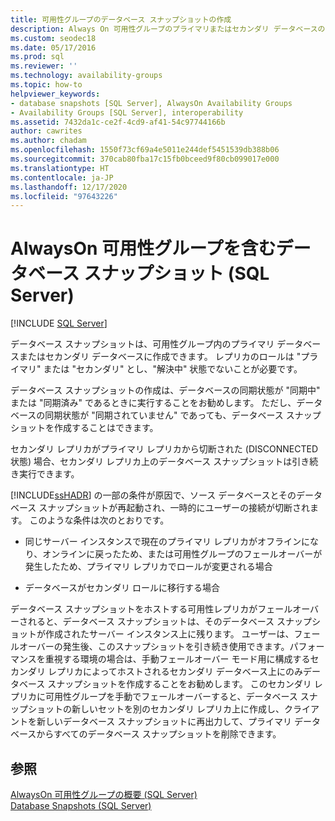 ```yaml
---
title: 可用性グループのデータベース スナップショットの作成
description: Always On 可用性グループのプライマリまたはセカンダリ データベースのいずれかの、データベース スナップショットを作成する方法を説明します。
ms.custom: seodec18
ms.date: 05/17/2016
ms.prod: sql
ms.reviewer: ''
ms.technology: availability-groups
ms.topic: how-to
helpviewer_keywords:
- database snapshots [SQL Server], AlwaysOn Availability Groups
- Availability Groups [SQL Server], interoperability
ms.assetid: 7432da1c-ce2f-4cd9-af41-54c97744166b
author: cawrites
ms.author: chadam
ms.openlocfilehash: 1550f73cf69a4e5011e244def5451539db388b06
ms.sourcegitcommit: 370cab80fba17c15fb0bceed9f80cb099017e000
ms.translationtype: HT
ms.contentlocale: ja-JP
ms.lasthandoff: 12/17/2020
ms.locfileid: "97643226"
---
```

# <a name="database-snapshots-with-always-on-availability-groups-sql-server"></a>AlwaysOn 可用性グループを含むデータベース スナップショット (SQL Server)
[!INCLUDE [SQL Server](../../../includes/applies-to-version/sqlserver.md)]

  データベース スナップショットは、可用性グループ内のプライマリ データベースまたはセカンダリ データベースに作成できます。 レプリカのロールは "プライマリ" または "セカンダリ" とし、"解決中" 状態でないことが必要です。  
  
 データベース スナップショットの作成は、データベースの同期状態が "同期中" または "同期済み" であるときに実行することをお勧めします。 ただし、データベースの同期状態が "同期されていません" であっても、データベース スナップショットを作成することはできます。  
  
 セカンダリ レプリカがプライマリ レプリカから切断された (DISCONNECTED 状態) 場合、セカンダリ レプリカ上のデータベース スナップショットは引き続き実行できます。  
  
 [!INCLUDE[ssHADR](../../../includes/sshadr-md.md)] の一部の条件が原因で、ソース データベースとそのデータベース スナップショットが再起動され、一時的にユーザーの接続が切断されます。 このような条件は次のとおりです。  
  
-   同じサーバー インスタンスで現在のプライマリ レプリカがオフラインになり、オンラインに戻ったため、または可用性グループのフェールオーバーが発生したため、プライマリ レプリカでロールが変更される場合  
  
-   データベースがセカンダリ ロールに移行する場合  
  
 データベース スナップショットをホストする可用性レプリカがフェールオーバーされると、データベース スナップショットは、そのデータベース スナップショットが作成されたサーバー インスタンス上に残ります。 ユーザーは、フェールオーバーの発生後、このスナップショットを引き続き使用できます。パフォーマンスを重視する環境の場合は、手動フェールオーバー モード用に構成するセカンダリ レプリカによってホストされるセカンダリ データベース上にのみデータベース スナップショットを作成することをお勧めします。  このセカンダリ レプリカに可用性グループを手動でフェールオーバーすると、データベース スナップショットの新しいセットを別のセカンダリ レプリカ上に作成し、クライアントを新しいデータベース スナップショットに再出力して、プライマリ データベースからすべてのデータベース スナップショットを削除できます。  
  
## <a name="see-also"></a>参照  
 [AlwaysOn 可用性グループの概要 &#40;SQL Server&#41;](../../../database-engine/availability-groups/windows/overview-of-always-on-availability-groups-sql-server.md)   
 [Database Snapshots &#40;SQL Server&#41;](../../../relational-databases/databases/database-snapshots-sql-server.md)  
  
  
